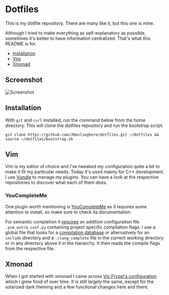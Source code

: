 # Dotfiles

This is my dotfile repository. There are many like it, but this one is mine.

Although I tried to make everything as self-explanatory as possible, sometimes it's better to have information centralized. That's what this README is for.

 - [Installation](#installation)
 - [Vim](#vim)
 - [Xmonad](#xmonad)

## Screenshot

![Screenshot](http://i.imgur.com/Hf0jbYL.png)

## Installation

With `git` and `curl` installed, run the command below from the home directory.
This will clone the dotfiles repository and run the bootstrap script.

```
git clone https://github.com/JDevlieghere/dotfiles.git ~/dotfiles && source ~/dotfiles/bootstrap.sh
```

## Vim

Vim is my editor of choice and I've tweaked my configuration quite a bit to
make it fit my particular needs. Today it's used mainly for C++ development. I
use [Vundle](https://github.com/VundleVim/Vundle.vim) to manage my plugins. You
can have a look at the respective repositories to discover what each of them
does.

### YouCompleteMe

One plugin worth mentioning is
[YouCompleteMe](https://github.com/Valloric/YouCompleteMe) as it requires some
attention to install, so make sure to check its documentation.

For semantic completion it
[requires](https://github.com/Valloric/YouCompleteMe#c-family-semantic-completion-engine-usage)
an addition configuration file `.ycm_extra_conf.py` containing project specific
compilation flags. I use a global file that looks for a [compilation
database](http://clang.llvm.org/docs/JSONCompilationDatabase.html) or
alternatively for an `include` directory and a `.clang_complete` file in the
current working directory or in any directory above it in the hierarchy. It
then reads the compile flags from the respective file.

## Xmonad

When I got started with xmonad I came across [Vic Fryzel's
configuration](https://github.com/vicfryzel/xmonad-config) which I grew fond of
over time. It is still largely the same, except for the solarized dark theming
and a few functional changes here and there.
